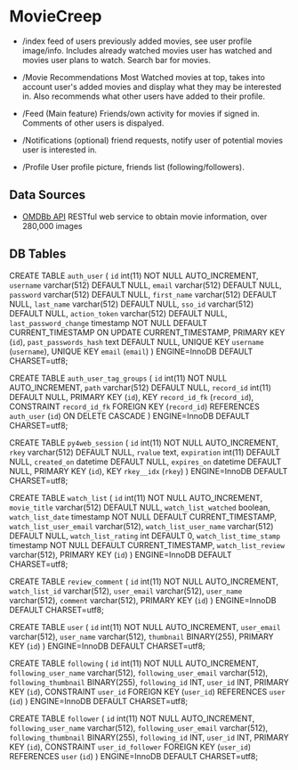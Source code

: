# MovieCreep
- /index 
    feed of users previously added movies, see user profile image/info. Includes already watched movies user has watched and movies user plans to watch. Search bar for movies.

- /Movie Recommendations
Most Watched movies at top, takes into account user's added movies and display what they may be interested in. Also recommends what other users have added to their profile.

- /Feed (Main feature)
    Friends/own activity for movies if signed in. Comments of other users is dispalyed.

- /Notifications (optional)
    friend requests, notify user of potential movies user is interested in.

- /Profile 
    User profile picture, friends list (following/followers).

## Data Sources
- [OMDBb API](http://omdbapi.com/) RESTful web service to obtain movie information, over 280,000 images




## DB Tables
CREATE TABLE `auth_user` (
  `id` int(11) NOT NULL AUTO_INCREMENT,
  `username` varchar(512) DEFAULT NULL,
  `email` varchar(512) DEFAULT NULL,
  `password` varchar(512) DEFAULT NULL,
  `first_name` varchar(512) DEFAULT NULL,
  `last_name` varchar(512) DEFAULT NULL,
  `sso_id` varchar(512) DEFAULT NULL,
  `action_token` varchar(512) DEFAULT NULL,
  `last_password_change` timestamp NOT NULL DEFAULT CURRENT_TIMESTAMP ON UPDATE CURRENT_TIMESTAMP,
  PRIMARY KEY (`id`),
  `past_passwords_hash` text DEFAULT NULL,
  UNIQUE KEY `username` (`username`),
  UNIQUE KEY `email` (`email`)
) ENGINE=InnoDB DEFAULT CHARSET=utf8;

CREATE TABLE `auth_user_tag_groups` (
  `id` int(11) NOT NULL AUTO_INCREMENT,
  `path` varchar(512) DEFAULT NULL,
  `record_id` int(11) DEFAULT NULL,
  PRIMARY KEY (`id`),
  KEY `record_id_fk` (`record_id`),
  CONSTRAINT `record_id_fk` FOREIGN KEY (`record_id`) REFERENCES `auth_user` (`id`) ON DELETE CASCADE
) ENGINE=InnoDB DEFAULT CHARSET=utf8;

CREATE TABLE `py4web_session` (
  `id` int(11) NOT NULL AUTO_INCREMENT,
  `rkey` varchar(512) DEFAULT NULL,
  `rvalue` text,
  `expiration` int(11) DEFAULT NULL,
  `created_on` datetime DEFAULT NULL,
  `expires_on` datetime DEFAULT NULL,
  PRIMARY KEY (`id`),
  KEY `rkey__idx` (`rkey`)
) ENGINE=InnoDB DEFAULT CHARSET=utf8;


CREATE TABLE `watch_list` (
  `id` int(11) NOT NULL AUTO_INCREMENT,
  `movie_title` varchar(512) DEFAULT NULL,
  `watch_list_watched` boolean,
  `watch_list_date` timestamp NOT NULL DEFAULT CURRENT_TIMESTAMP,
  `watch_list_user_email` varchar(512),
  `watch_list_user_name` varchar(512) DEFAULT NULL,
  `watch_list_rating` int DEFAULT 0,
  `watch_list_time_stamp` timestamp NOT NULL DEFAULT CURRENT_TIMESTAMP,
  `watch_list_review` varchar(512),
  PRIMARY KEY (`id`)
) ENGINE=InnoDB DEFAULT CHARSET=utf8;


CREATE TABLE `review_comment` (
  `id` int(11) NOT NULL AUTO_INCREMENT,
  `watch_list_id` varchar(512),
  `user_email` varchar(512),
  `user_name` varchar(512),
  `comment` varchar(512),
  PRIMARY KEY (`id`)
) ENGINE=InnoDB DEFAULT CHARSET=utf8;

CREATE TABLE `user` (
  `id` int(11) NOT NULL AUTO_INCREMENT,
  `user_email` varchar(512),
  `user_name` varchar(512),
  `thumbnail` BINARY(255),
  PRIMARY KEY (`id`)
) ENGINE=InnoDB DEFAULT CHARSET=utf8;


CREATE TABLE `following` (
  `id` int(11) NOT NULL AUTO_INCREMENT,
  `following_user_name` varchar(512),
  `following_user_email` varchar(512),
  `following_thumbnail` BINARY(255),
  `following_id` INT,
  `user_id` INT,
  PRIMARY KEY (`id`),
  CONSTRAINT `user_id` FOREIGN KEY (`user_id`) REFERENCES `user` (`id`)
) ENGINE=InnoDB DEFAULT CHARSET=utf8;


CREATE TABLE `follower` (
  `id` int(11) NOT NULL AUTO_INCREMENT,
  `following_user_name` varchar(512),
  `following_user_email` varchar(512),
  `following_thumbnail` BINARY(255),
  `following_id` INT,
  `user_id` INT,
  PRIMARY KEY (`id`),
  CONSTRAINT `user_id_follower` FOREIGN KEY (`user_id`) REFERENCES `user` (`id`)
) ENGINE=InnoDB DEFAULT CHARSET=utf8;


